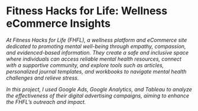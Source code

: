 # Fitness Hacks for Life: Wellness eCommerce Insights

_At Fitness Hacks for Life (FHFL), a wellness platform and eCommerce site dedicated to promoting mental well-being through empathy, compassion, and evidenced-based information. They create a safe and inclusive space where individuals can access reliable mental health resources, connect with a supportive community, and explore tools such as articles, personalized journal templates, and workbooks to navigate mental health challenges and relieve stress._

_In this project, I used Google Ads, Google Analytics, and Tableau to analyze the effectiveness of their digital advertising campaigns, aiming to enhance the FHFL’s outreach and impact._

